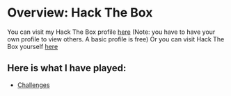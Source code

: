 # Overview: Hack The Box
You can visit my Hack The Box profile [here](https://app.hackthebox.com/users/1388003)
(Note: you have to have your own profile to view others. A basic profile is free)
Or you can visit Hack The Box yourself [here](https://app.hackthebox.com)

## Here is what I have played:
- [Challenges](./Challenges.md)